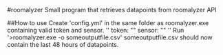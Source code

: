 #roomalyzer
Small program that retrieves datapoints from roomalyzer API

##How to use
Create 'config.yml' in the same folder as roomalyzer.exe containing valid token and sensor.
    ''
    token: ""
    sensor: ""
    ''
Run '>roomalyzer.exe -o someoutputfile.csv' someoutputfile.csv should now contain the last 48 hours of datapoints.